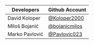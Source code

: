 | Developers | Github Account |
|--------------|-------------|
David Koloper | [@Koloper2000](https://github.com/Koloper2000) |
Miloš Bojanić | [@bojanicmilos](https://github.com/bojanicmilos) |
Marko Pavlović | [@Pavlovic023](https://github.com/Lucifer023) |
